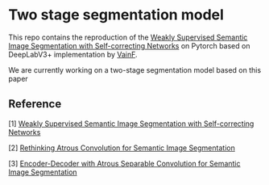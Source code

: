 # Two stage segmentation model

This repo contains the reproduction of the [Weakly Supervised Semantic Image Segmentation with Self-correcting Networks](https://export.arxiv.org/pdf/1811.07073)
on Pytorch based on DeepLabV3+ implementation by [VainF](https://github.com/VainF/DeepLabV3Plus-Pytorch). 

We are currently working on a two-stage segmentation model based on this paper 

## Reference

[1] [Weakly Supervised Semantic Image Segmentation with Self-correcting Networks](https://export.arxiv.org/pdf/1811.07073)

[2] [Rethinking Atrous Convolution for Semantic Image Segmentation](https://arxiv.org/abs/1706.05587)

[3] [Encoder-Decoder with Atrous Separable Convolution for Semantic Image Segmentation](https://arxiv.org/abs/1802.02611)
